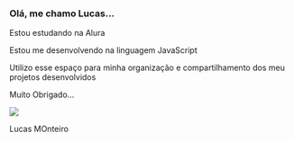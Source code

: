 ### Olá, me chamo Lucas...

Estou estudando na Alura

Estou me desenvolvendo na linguagem JavaScript

Utilizo esse espaço para minha organização e compartilhamento dos meu projetos desenvolvidos

Muito Obrigado...

![](https://media1.tenor.com/m/K4ruSdBYWLkAAAAd/globolinha-neymar.gif)

Lucas MOnteiro
